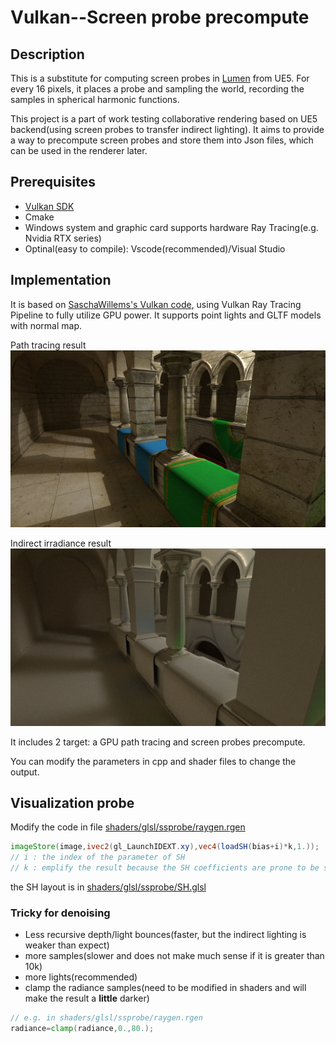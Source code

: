 # Vulkan--Screen probe precompute

## Description

This is a substitute for computing screen probes in [Lumen](https://advances.realtimerendering.com/s2022/SIGGRAPH2022-Advances-Lumen-Wright%20et%20al.pdf) from UE5. For every 16 pixels, it places a probe and sampling the world, recording the samples in spherical harmonic functions.

This project is a part of work testing collaborative rendering based on UE5 backend(using screen probes to transfer indirect lighting). It aims to provide a way to precompute screen probes and store them into Json files, which can be used in the renderer later.

## Prerequisites

- [Vulkan SDK](https://vulkan.lunarg.com/sdk/home)
- Cmake
- Windows system and graphic card supports hardware Ray Tracing(e.g. Nvidia RTX series)
- Optinal(easy to compile): Vscode(recommended)/Visual Studio

## Implementation

It is based on [SaschaWillems's Vulkan code](https://github.com/SaschaWillems/Vulkan/), using Vulkan Ray Tracing Pipeline to fully utilize GPU power. It supports point lights and GLTF models with normal map.

Path tracing result
![](img/radiance.jpg)

Indirect irradiance result
![](img/irradiance.jpg)


It includes 2 target: a GPU path tracing and screen probes precompute.

You can modify the parameters in cpp and shader files to change the output. 

## Visualization probe

Modify the code in file [shaders/glsl/ssprobe/raygen.rgen](./shaders/glsl/ssprobe/raygen.rgen)

```glsl
imageStore(image,ivec2(gl_LaunchIDEXT.xy),vec4(loadSH(bias+i)*k,1.));
// i : the index of the parameter of SH
// k : emplify the result because the SH coefficients are prone to be small.
```

the SH layout is in [shaders/glsl/ssprobe/SH.glsl](./shaders/glsl/ssprobe/SH.glsl)

### Tricky for denoising
- Less recursive depth/light bounces(faster, but the indirect lighting is weaker than expect)
- more samples(slower and does not make much sense if it is greater than 10k)
- more lights(recommended)
- clamp the radiance samples(need to be modified in shaders and will make the result a **little** darker)
```glsl
// e.g. in shaders/glsl/ssprobe/raygen.rgen
radiance=clamp(radiance,0.,80.);
```

